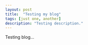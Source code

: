 ```yaml
---
layout: post
title:  "Testing my blog"
tags: [just one, another]
description: "Testing description."
---
```

Testing blog...